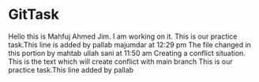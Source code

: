 # GitTask

Hello this is Mahfuj Ahmed Jim. I am working on it.
This is our practice task.This line is added by pallab majumdar at 12:29 pm
The file changed in this portion by mahtab ullah sani at 11:50 am
Creating a conflict situation.
This is the text which will create conflict with main branch 
This is our practice task.This line added by pallab